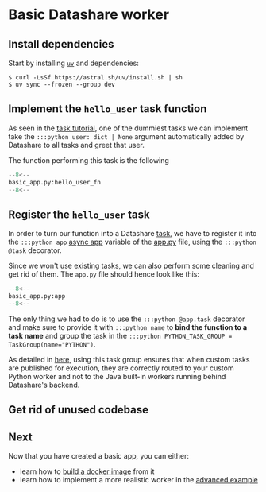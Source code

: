 # Basic Datashare worker

## Install dependencies

Start by installing [`uv`](https://docs.astral.sh/uv/getting-started/installation/) and dependencies:
<!-- termynal -->
```console
$ curl -LsSf https://astral.sh/uv/install.sh | sh
$ uv sync --frozen --group dev
```

## Implement the `hello_user` task function

As seen in the [task tutorial](../../learn/tasks.md#task-arguments), one of the dummiest tasks we can implement take
the `:::python user: dict | None` argument automatically added by Datashare to all tasks and greet that user.

The function performing this task is the following 

```python
--8<--
basic_app.py:hello_user_fn
--8<--
```

## Register the `hello_user` task

In order to turn our function into a Datashare [task](../../learn/concepts-basic.md#tasks), we have to register it into the 
`:::python app` [async app](../../learn/concepts-basic.md#app) variable of the
[app.py](https://github.com/ICIJ/datashare-python/blob/main/datashare_python/app.py) file, using the `:::python @task` decorator.

Since we won't use existing tasks, we can also perform some cleaning and get rid of them.
The `app.py` file should hence look like this:

```python title="app.py" hl_lines="9"
--8<--
basic_app.py:app
--8<--
```

The only thing we had to do is to use the `:::python @app.task` decorator and make sure to provide it with
`:::python name` to **bind the function to a task name** and group the task in the `:::python PYTHON_TASK_GROUP = TaskGroup(name="PYTHON")`.

As detailed in [here](../../learn/datashare-app.md#grouping-our-tasks-in-the-python-task-group), using this task group
ensures that when custom tasks are published for execution, they are correctly routed to your custom Python worker and
not to the Java built-in workers running behind Datashare's backend. 

## Get rid of unused codebase

## Next

Now that you have created a basic app, you can either:

- learn how to [build a docker image](../build.md) from it
- learn how to implement a more realistic worker in the [advanced example](./worker-advanced.md)
